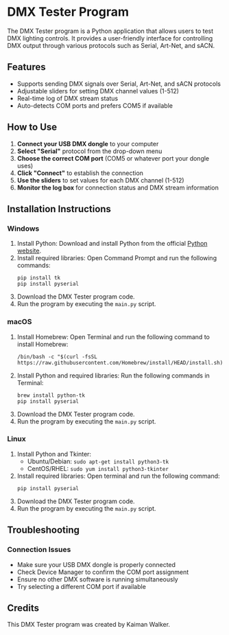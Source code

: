 # DMX Tester Program

The DMX Tester program is a Python application that allows users to test DMX lighting controls. It provides a user-friendly interface for controlling DMX output through various protocols such as Serial, Art-Net, and sACN.

## Features

- Supports sending DMX signals over Serial, Art-Net, and sACN protocols
- Adjustable sliders for setting DMX channel values (1-512)
- Real-time log of DMX stream status
- Auto-detects COM ports and prefers COM5 if available

## How to Use

1. **Connect your USB DMX dongle** to your computer
2. **Select "Serial"** protocol from the drop-down menu
3. **Choose the correct COM port** (COM5 or whatever port your dongle uses)
4. **Click "Connect"** to establish the connection
5. **Use the sliders** to set values for each DMX channel (1-512)
6. **Monitor the log box** for connection status and DMX stream information

## Installation Instructions

### Windows

1. Install Python: Download and install Python from the official [Python website](https://www.python.org/).
2. Install required libraries: Open Command Prompt and run the following commands:
   ```
   pip install tk
   pip install pyserial
   ```
3. Download the DMX Tester program code.
4. Run the program by executing the `main.py` script.

### macOS

1. Install Homebrew: Open Terminal and run the following command to install Homebrew:
   ```
   /bin/bash -c "$(curl -fsSL https://raw.githubusercontent.com/Homebrew/install/HEAD/install.sh)"
   ```
2. Install Python and required libraries: Run the following commands in Terminal:
   ```
   brew install python-tk
   pip install pyserial
   ```
3. Download the DMX Tester program code.
4. Run the program by executing the `main.py` script.

### Linux

1. Install Python and Tkinter:
   - Ubuntu/Debian: `sudo apt-get install python3-tk`
   - CentOS/RHEL: `sudo yum install python3-tkinter`
2. Install required libraries: Open terminal and run the following command:
   ```
   pip install pyserial
   ```
3. Download the DMX Tester program code.
4. Run the program by executing the `main.py` script.

## Troubleshooting

### Connection Issues
- Make sure your USB DMX dongle is properly connected
- Check Device Manager to confirm the COM port assignment
- Ensure no other DMX software is running simultaneously
- Try selecting a different COM port if available

## Credits

This DMX Tester program was created by Kaiman Walker.
